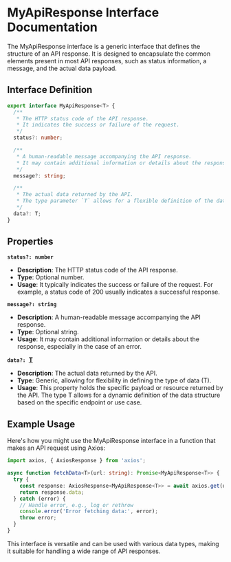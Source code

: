 # MyApiResponse Interface Documentation
The MyApiResponse interface is a generic interface that defines the structure of an API response. It is designed to encapsulate the common elements present in most API responses, such as status information, a message, and the actual data payload.

## Interface Definition
```typescript
export interface MyApiResponse<T> {
  /**
   * The HTTP status code of the API response.
   * It indicates the success or failure of the request.
   */
  status?: number;

  /**
   * A human-readable message accompanying the API response.
   * It may contain additional information or details about the response, especially in the case of an error.
   */
  message?: string;

  /**
   * The actual data returned by the API.
   * The type parameter `T` allows for a flexible definition of the data structure based on the specific endpoint or use case.
   */
  data?: T;
}
```
## Properties
**`status?: number`**
 - **Description**: The HTTP status code of the API response.
 - **Type**: Optional number.
 - **Usage**: It typically indicates the success or failure of the request. For example, a status code of 200 usually indicates a successful response.

**`message?: string`**
 - **Description**: A human-readable message accompanying the API response.
 - **Type**: Optional string.
 - **Usage**: It may contain additional information or details about the response, especially in the case of an error.

**`data?: `[T](./models/readme.md)**
 - **Description**: The actual data returned by the API.
 - **Type**: Generic, allowing for flexibility in defining the type of data (T).
 - **Usage**: This property holds the specific payload or resource returned by the API. The type T allows for a dynamic definition of the data structure based on the specific endpoint or use case.
## Example Usage
Here's how you might use the MyApiResponse interface in a function that makes an API request using Axios:

```typescript
import axios, { AxiosResponse } from 'axios';

async function fetchData<T>(url: string): Promise<MyApiResponse<T>> {
  try {
    const response: AxiosResponse<MyApiResponse<T>> = await axios.get(url);
    return response.data;
  } catch (error) {
    // Handle error, e.g., log or rethrow
    console.error('Error fetching data:', error);
    throw error;
  }
}
```
This interface is versatile and can be used with various data types, making it suitable for handling a wide range of API responses.